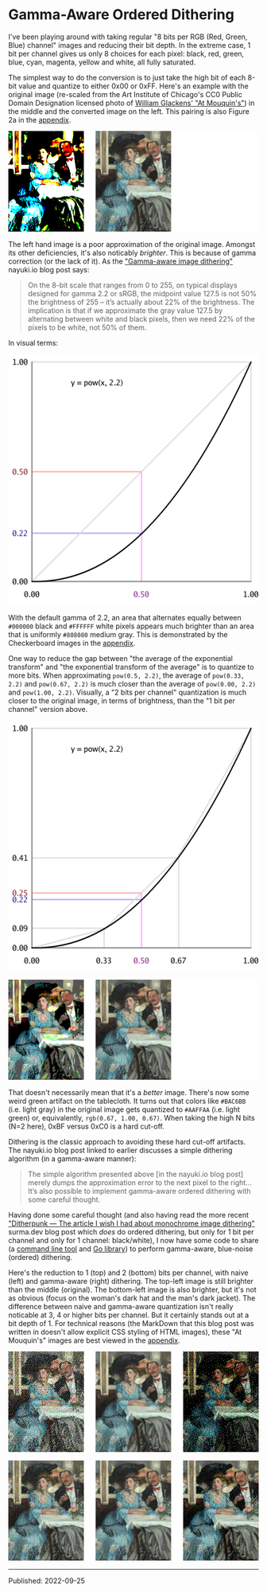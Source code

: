 # Gamma-Aware Ordered Dithering

I've been playing around with taking regular "8 bits per RGB (Red, Green, Blue)
channel" images and reducing their bit depth. In the extreme case, 1 bit per
channel gives us only 8 choices for each pixel: black, red, green, blue, cyan,
magenta, yellow and white, all fully saturated.

The simplest way to do the conversion is to just take the high bit of each
8-bit value and quantize to either 0x00 or 0xFF. Here's an example with the
original image (re-scaled from the Art Institute of Chicago's CC0 Public Domain
Designation licensed photo of [William Glackens' "At
Mouquin's"](https://www.artic.edu/artworks/15401/at-mouquin-s")) in the middle
and the converted image on the left. This pairing is also Figure 2a in the
[appendix](./gamma-aware-pixelated-images.html).

![At-Mouquins-Flat-1](./gamma-aware-at-mouquins.flat-1.png)

The left hand image is a poor approximation of the original image. Amongst its
other deficiencies, it's also noticably *brighter*. This is because of gamma
correction (or the lack of it). As the ["Gamma-aware image
dithering"](https://www.nayuki.io/page/gamma-aware-image-dithering) nayuki.io
blog post says:

> On the 8-bit scale that ranges from 0 to 255, on typical displays designed
> for gamma 2.2 or sRGB, the midpoint value 127.5 is not 50% the brightness of
> 255 – it’s actually about 22% of the brightness. The implication is that if
> we approximate the gray value 127.5 by alternating between white and black
> pixels, then we need 22% of the pixels to be white, not 50% of them.

In visual terms:

![Curve-1](./gamma-aware-curve-1.png)

With the default gamma of 2.2, an area that alternates equally between
`#000000` black and `#FFFFFF` white pixels appears much brighter than an area
that is uniformly `#808080` medium gray. This is demonstrated by the
Checkerboard images in the [appendix](./gamma-aware-pixelated-images.html).

One way to reduce the gap between "the average of the exponential transform"
and "the exponential transform of the average" is to quantize to more bits.
When approximating `pow(0.5, 2.2)`, the average of `pow(0.33, 2.2)` and
`pow(0.67, 2.2)` is much closer than the average of `pow(0.00, 2.2)` and
`pow(1.00, 2.2)`. Visually, a "2 bits per channel" quantization is much closer
to the original image, in terms of brightness, than the "1 bit per channel"
version above.

![Curve-2](./gamma-aware-curve-2.png)

![At-Mouquins-Flat-2](./gamma-aware-at-mouquins.flat-2.png)

That doesn't necessarily mean that it's a *better* image. There's now some
weird green artifact on the tablecloth. It turns out that colors like `#BAC6BB`
(i.e. light gray) in the original image gets quantized to `#AAFFAA` (i.e. light
green) or, equivalently, `rgb(0.67, 1.00, 0.67)`. When taking the high N bits
(N=2 here), 0xBF versus 0xC0 is a hard cut-off.

Dithering is the classic approach to avoiding these hard cut-off artifacts. The
nayuki.io blog post linked to earlier discusses a simple dithering algorithm
(in a gamma-aware manner):

> The simple algorithm presented above [in the nayuki.io blog post] merely
> dumps the approximation error to the next pixel to the right... It’s also
> possible to implement gamma-aware ordered dithering with some careful
> thought.

Having done some careful thought (and also having read the more recent
["Ditherpunk — The article I wish I had about monochrome image
dithering"](https://surma.dev/things/ditherpunk/) surma.dev blog post which
*does* do ordered dithering, but only for 1 bit per channel and only for 1
channel: black/white), I now have some code to share (a [command line
tool](https://github.com/nigeltao/qoir/tree/main/extra/cmd/gammaawaredither)
and [Go
library](https://github.com/nigeltao/qoir/tree/main/extra/lib/gammaawaredither))
to perform gamma-aware, blue-noise (ordered) dithering.

Here's the reduction to 1 (top) and 2 (bottom) bits per channel, with naive
(left) and gamma-aware (right) dithering. The top-left image is still brighter
than the middle (original). The bottom-left image is also brighter, but it's
not as obvious (focus on the woman's dark hat and the man's dark jacket). The
difference between naive and gamma-aware quantization isn't really noticable at
3, 4 or higher bits per channel. But it certainly stands out at a bit depth
of 1. For technical reasons (the MarkDown that this blog post was written in
doesn't allow explicit CSS styling of HTML images), these "At Mouquin's" images
are best viewed in the [appendix](./gamma-aware-pixelated-images.html).

![At-Mouquins-Dither-1](./gamma-aware-at-mouquins.dither-1.png)

![At-Mouquins-Dither-2](./gamma-aware-at-mouquins.dither-2.png)


---

Published: 2022-09-25
